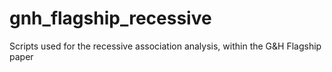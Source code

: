 # gnh_flagship_recessive
Scripts used for the recessive association analysis, within the G&amp;H Flagship paper
